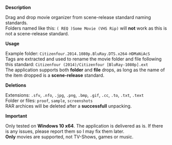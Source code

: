 **Description**

Drag and drop movie organizer from scene-release standard naming standards.<br>
Folders named like this: `( REQ )Some Movie (VHS Rip)` will **not** work as this is not a scene-release standard.



**Usage**

Example folder: `Citizenfour.2014.1080p.BluRay.DTS.x264-HDMaNiAcS`<br>
Tags are extracted and used to rename the movie folder and file following this standard: `Citizenfour (2014)/Citizenfour [BluRay-1080p].ext`<br>
The application supports both **folder** and **file** drops, as long as the name of the item dropped is a **scene-release** standard.



**Deletions**

Extensions: `.sfv`, `.nfo`, `.jpg`, `.png`, `.bmp`, `.gif`, `.cc`, `.to`, `.txt`, `.text`<br>
Folder or files: `proof`, `sample`, `screenshots`<br>
RAR archices will be deleted after a **successfull** unpacking.



**Important**

Only tested on **Windows 10 x64**. The application is delivered as is. If there is any issues, please report them so I may fix them later.<br>
**Only** movies are supported, not TV-Shows, games or music.

